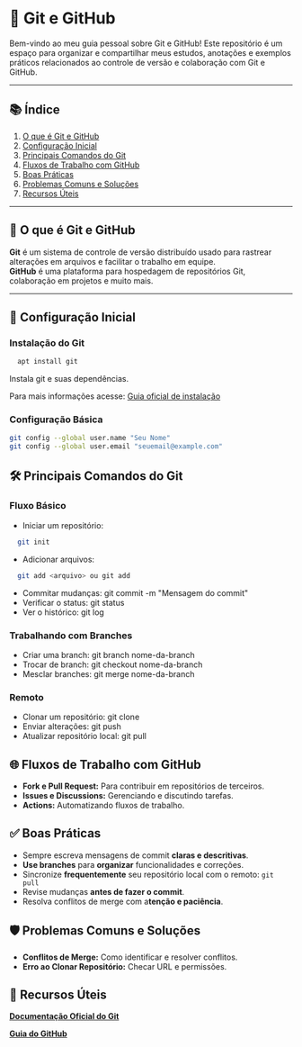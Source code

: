 # 🚀 Git e GitHub

Bem-vindo ao meu guia pessoal sobre Git e GitHub! Este repositório é um espaço para organizar e compartilhar meus estudos, anotações e exemplos práticos relacionados ao controle de versão e colaboração com Git e GitHub.

---

## 📚 Índice

1. [O que é Git e GitHub](#o-que-é-git-e-github)
2. [Configuração Inicial](#configuração-inicial)
3. [Principais Comandos do Git](#principais-comandos-do-git)
4. [Fluxos de Trabalho com GitHub](#fluxos-de-trabalho-com-github)
5. [Boas Práticas](#boas-práticas)
6. [Problemas Comuns e Soluções](#problemas-comuns-e-soluções)
7. [Recursos Úteis](#recursos-úteis)

---

## 🧐 O que é Git e GitHub

**Git** é um sistema de controle de versão distribuído usado para rastrear alterações em arquivos e facilitar o trabalho em equipe.  
**GitHub** é uma plataforma para hospedagem de repositórios Git, colaboração em projetos e muito mais.

---

## 🔧 Configuração Inicial

### Instalação do Git
```Bash
  apt install git
```
Instala git e suas dependências.

Para mais informações acesse: [Guia oficial de instalação](https://git-scm.com/book/en/v2/Getting-Started-Installing-Git)

### Configuração Básica
```bash
git config --global user.name "Seu Nome"
git config --global user.email "seuemail@example.com"
```

## 🛠️ Principais Comandos do Git
### Fluxo Básico
- Iniciar um repositório:
```bash
  git init
```
- Adicionar arquivos:
```bash
  git add <arquivo> ou git add
```
- Commitar mudanças: git commit -m "Mensagem do commit"
- Verificar o status: git status
- Ver o histórico: git log

### Trabalhando com Branches
- Criar uma branch: git branch nome-da-branch
- Trocar de branch: git checkout nome-da-branch
- Mesclar branches: git merge nome-da-branch

### Remoto
- Clonar um repositório: git clone <url>
- Enviar alterações: git push
- Atualizar repositório local: git pull

## 🌐 Fluxos de Trabalho com GitHub
- **Fork e Pull Request:** Para contribuir em repositórios de terceiros.
- **Issues e Discussions:** Gerenciando e discutindo tarefas.
- **Actions:** Automatizando fluxos de trabalho.

## ✅ Boas Práticas
- Sempre escreva mensagens de commit **claras e descritivas**.
- **Use branches** para **organizar** funcionalidades e correções.
- Sincronize **frequentemente** seu repositório local com o remoto: ` git pull `
- Revise mudanças **antes de fazer o commit**.
- Resolva conflitos de merge com a**tenção e paciência**.

## 🛡️ Problemas Comuns e Soluções
- **Conflitos de Merge:** Como identificar e resolver conflitos.
- **Erro ao Clonar Repositório:** Checar URL e permissões.

## 🌟 Recursos Úteis
[**Documentação Oficial do Git**](https://git-scm.com/doc)

[**Guia do GitHub**](https://docs.github.com/pt)
